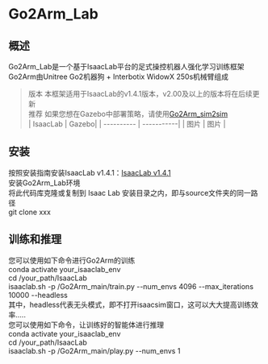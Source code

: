 # Go2Arm_Lab
## 概述
Go2Arm_Lab是一个基于IsaacLab平台的足式操控机器人强化学习训练框架  
Go2Arm由Unitree Go2机器狗 + Interbotix WidowX 250s机械臂组成  
>版本
>本框架适用于IsaacLab的v1.4.1版本，v2.00及以上的版本将在后续更新  
>推荐
>如果您想在Gazebo中部署策略，请使用[Go2Arm_sim2sim](https://github.com/zzzJie-Robot/Go2Arm_Lab "Go2Arm_sim2sim")  
| IsaacLab  | Gazebo|
| ---------- | -----------|
| 图片   | 图片   |  
## 安装
按照安装指南安装IsaacLab v1.4.1：[IsaacLab v1.4.1](https://isaac-sim.github.io/IsaacLab/v1.4.1/source/setup/installation/index.html "IsaacLab")  
安装Go2Arm_Lab环境  
将此代码库克隆或复制到 Isaac Lab 安装目录之内，即与source文件夹的同一路径  
    git clone xxx  
## 训练和推理
您可以使用如下命令进行Go2Arm的训练  
    conda activate your_isaaclab_env  
    cd /your_path/IsaacLab  
    isaaclab.sh -p /Go2Arm_main/train.py --num_envs 4096 --max_iterations 10000 --headless  
其中，headless代表无头模式，即不打开isaacsim窗口，这可以大大提高训练效率.....  
您可以使用如下命令，让训练好的智能体进行推理  
    conda activate your_isaaclab_env  
    cd /your_path/IsaacLab  
    isaaclab.sh -p /Go2Arm_main/play.py --num_envs 1  
